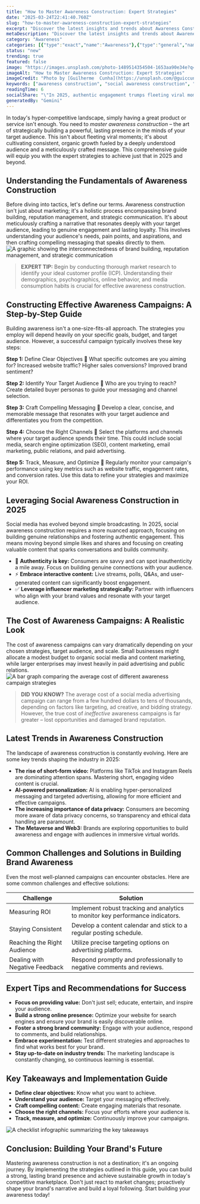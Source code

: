 ```yaml
---
title: "How to Master Awareness Construction: Expert Strategies"
date: "2025-03-24T22:41:40.760Z"
slug: "how-to-master-awareness-construction-expert-strategies"
excerpt: "Discover the latest insights and trends about Awareness Construction. This comprehensive guide covers everything you need to know about Awareness Construction in 2025."
metaDescription: "Discover the latest insights and trends about Awareness Construction. This comprehensive guide covers everything you need to know about Awareness Construct..."
category: "Awareness"
categories: [{"type":"exact","name":"Awareness"},{"type":"general","name":"Cognitive Science"},{"type":"medium","name":"Human-Computer Interaction"},{"type":"specific","name":"Attention Modeling"},{"type":"niche","name":"Salience Detection"}]
status: "new"
trending: true
featured: false
image: "https://images.unsplash.com/photo-1489514354504-1653aa90e34e?q=85&w=1200&fit=max&fm=webp&auto=compress"
imageAlt: "How to Master Awareness Construction: Expert Strategies"
imageCredit: "Photo by [Guilherme  Cunha](https://unsplash.com/@guiccunha) on Unsplash"
keywords: ["awareness construction", "social awareness construction", "constructing awareness campaigns", "build brand awareness", "increase brand awareness", "how to build awareness", "awareness building strategies", "cost of awareness campaigns", "effective awareness campaigns", "brand awareness construction services"]
readingTime: 6
socialShare: "\"In 2025, authentic engagement trumps fleeting viral moments.  Mastering awareness construction means building genuine connections, not just chasing likes.\""
generatedBy: "Gemini"
---
```




In today's hyper-competitive landscape, simply having a great product or service isn't enough.  You need to *master awareness construction* – the art of strategically building a powerful, lasting presence in the minds of your target audience.  This isn't about fleeting viral moments; it's about cultivating consistent, organic growth fueled by a deeply understood audience and a meticulously crafted message.  This comprehensive guide will equip you with the expert strategies to achieve just that in 2025 and beyond.

## Understanding the Fundamentals of Awareness Construction

Before diving into tactics, let's define our terms. Awareness construction isn't just about marketing; it's a holistic process encompassing brand building, reputation management, and strategic communication. It's about meticulously crafting a narrative that resonates deeply with your target audience, leading to genuine engagement and lasting loyalty.  This involves understanding your audience's needs, pain points, and aspirations, and then crafting compelling messaging that speaks directly to them. ![A graphic showing the interconnectedness of brand building, reputation management, and strategic communication](https://images.unsplash.com/photo-1541888946425-d81bb19240f5?q=85&w=1200&fit=max&fm=webp&auto=compress)

> **EXPERT TIP:** Begin by conducting thorough market research to identify your ideal customer profile (ICP).  Understanding their demographics, psychographics, online behavior, and media consumption habits is crucial for effective awareness construction.

## Constructing Effective Awareness Campaigns: A Step-by-Step Guide

Building awareness isn't a one-size-fits-all approach.  The strategies you employ will depend heavily on your specific goals, budget, and target audience.  However, a successful campaign typically involves these key steps:

**Step 1:** Define Clear Objectives 🎯  What specific outcomes are you aiming for? Increased website traffic?  Higher sales conversions?  Improved brand sentiment?

**Step 2:** Identify Your Target Audience 🎯  Who are you trying to reach?  Create detailed buyer personas to guide your messaging and channel selection.

**Step 3:** Craft Compelling Messaging 🎯  Develop a clear, concise, and memorable message that resonates with your target audience and differentiates you from the competition.

**Step 4:** Choose the Right Channels 🎯  Select the platforms and channels where your target audience spends their time. This could include social media, search engine optimization (SEO), content marketing, email marketing, public relations, and paid advertising.

**Step 5:** Track, Measure, and Optimize 🎯  Regularly monitor your campaign's performance using key metrics such as website traffic, engagement rates, and conversion rates.  Use this data to refine your strategies and maximize your ROI.

## Leveraging Social Awareness Construction in 2025

Social media has evolved beyond simple broadcasting. In 2025, social awareness construction requires a more nuanced approach, focusing on building genuine relationships and fostering authentic engagement.  This means moving beyond simple likes and shares and focusing on creating valuable content that sparks conversations and builds community.

* 🔑 **Authenticity is key:**  Consumers are savvy and can spot inauthenticity a mile away.  Focus on building genuine connections with your audience.
* ⚡ **Embrace interactive content:**  Live streams, polls, Q&As, and user-generated content can significantly boost engagement.
* ✅ **Leverage influencer marketing strategically:**  Partner with influencers who align with your brand values and resonate with your target audience.

## The Cost of Awareness Campaigns: A Realistic Look

The cost of awareness campaigns can vary dramatically depending on your chosen strategies, target audience, and scale.  Small businesses might allocate a modest budget to organic social media and content marketing, while larger enterprises may invest heavily in paid advertising and public relations.  ![A bar graph comparing the average cost of different awareness campaign strategies](https://images.unsplash.com/photo-1489514354504-1653aa90e34e?q=85&w=1200&fit=max&fm=webp&auto=compress)

> **DID YOU KNOW?**  The average cost of a social media advertising campaign can range from a few hundred dollars to tens of thousands, depending on factors like targeting, ad creative, and bidding strategy.  However, the true cost of *ineffective* awareness campaigns is far greater – lost opportunities and damaged brand reputation.

## Latest Trends in Awareness Construction

The landscape of awareness construction is constantly evolving.  Here are some key trends shaping the industry in 2025:

* **The rise of short-form video:** Platforms like TikTok and Instagram Reels are dominating attention spans.  Mastering short, engaging video content is crucial.
* **AI-powered personalization:**  AI is enabling hyper-personalized messaging and targeted advertising, allowing for more efficient and effective campaigns.
* **The increasing importance of data privacy:**  Consumers are becoming more aware of data privacy concerns, so transparency and ethical data handling are paramount.
* **The Metaverse and Web3:**  Brands are exploring opportunities to build awareness and engage with audiences in immersive virtual worlds.

## Common Challenges and Solutions in Building Brand Awareness

Even the most well-planned campaigns can encounter obstacles. Here are some common challenges and effective solutions:

| Challenge                     | Solution                                                                     |
|------------------------------|-----------------------------------------------------------------------------|
| Measuring ROI                  | Implement robust tracking and analytics to monitor key performance indicators. |
| Staying Consistent             | Develop a content calendar and stick to a regular posting schedule.           |
| Reaching the Right Audience     | Utilize precise targeting options on advertising platforms.                   |
| Dealing with Negative Feedback | Respond promptly and professionally to negative comments and reviews.         |

## Expert Tips and Recommendations for Success

* **Focus on providing value:**  Don't just sell; educate, entertain, and inspire your audience.
* **Build a strong online presence:**  Optimize your website for search engines and ensure your brand is easily discoverable online.
* **Foster a strong brand community:**  Engage with your audience, respond to comments, and build relationships.
* **Embrace experimentation:**  Test different strategies and approaches to find what works best for your brand.
* **Stay up-to-date on industry trends:**  The marketing landscape is constantly changing, so continuous learning is essential.

## Key Takeaways and Implementation Guide

* **Define clear objectives:**  Know what you want to achieve.
* **Understand your audience:**  Target your messaging effectively.
* **Craft compelling content:**  Create engaging materials that resonate.
* **Choose the right channels:**  Focus your efforts where your audience is.
* **Track, measure, and optimize:**  Continuously improve your campaigns.

![A checklist infographic summarizing the key takeaways](https://images.unsplash.com/photo-1429497419816-9ca5cfb4571a?q=85&w=1200&fit=max&fm=webp&auto=compress)

## Conclusion:  Building Your Brand's Future

Mastering awareness construction is not a destination; it's an ongoing journey. By implementing the strategies outlined in this guide, you can build a strong, lasting brand presence and achieve sustainable growth in today's competitive marketplace.  Don't just react to market changes; proactively shape your brand's narrative and build a loyal following.  Start building your awareness today!

